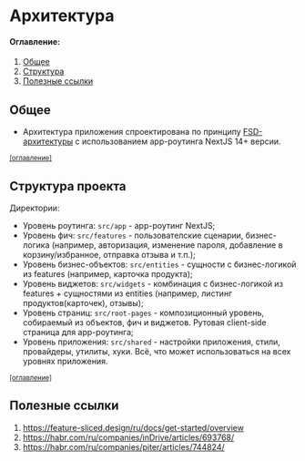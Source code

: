 # Архитектура

#### Оглавление:

1. [Общее](#общее)
2. [Структура](#структура-проекта)
3. [Полезные ссылки](#полезные-ссылки)

## Общее

- Архитектура приложения спроектирована по принципу [FSD-архитектуры](https://feature-sliced.design/ru/) с
  использованием app-роутинга NextJS 14+ версии.

<sup>[[оглавление]](#оглавление)</sup>

## Структура проекта

Директории:

- Уровень роутинга: `src/app` - app-роутинг NextJS;
- Уровень фич: `src/features` - пользователские сценарии, бизнес-логика (например, авторизация, изменение пароля,
  добавление в корзину/избранное, отправка отзыва и т.п.);
- Уровень бизнес-объектов: `src/entities` - сущности с бизнес-логикой из features (например, карточка продукта);
- Уровень виджетов: `src/widgets` - комбинация с бизнес-логикой из features + сущностями из entities (например, листинг
  продуктов(карточек), отзывы);
- Уровень страниц: `src/root-pages` - композиционный уровень, собираемый из объектов, фич и виджетов. Рутовая
  client-side страница для app-роутинга;
- Уровень приложения: `src/shared` - настройки приложения, стили, провайдеры, утилиты, хуки. Всё, что может
  использоваться на всех уровнях приложения.

<sup>[[оглавление]](#оглавление)</sup>

## Полезные ссылки

1. https://feature-sliced.design/ru/docs/get-started/overview
2. https://habr.com/ru/companies/inDrive/articles/693768/
3. https://habr.com/ru/companies/piter/articles/744824/
